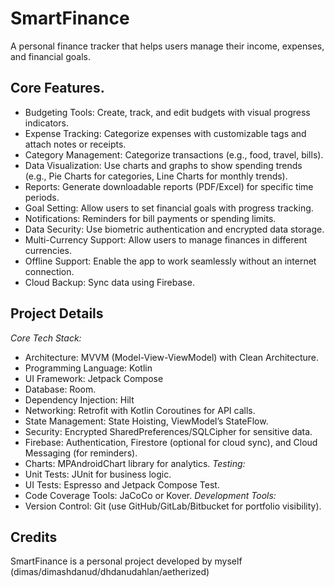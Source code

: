 # SmartFinance

A personal finance tracker that helps users manage their income, expenses, and financial goals.

## Core Features.
- Budgeting Tools: Create, track, and edit budgets with visual progress indicators.
- Expense Tracking: Categorize expenses with customizable tags and attach notes or receipts.
- Category Management: Categorize transactions (e.g., food, travel, bills).
- Data Visualization: Use charts and graphs to show spending trends (e.g., Pie Charts for categories, Line Charts for monthly trends).
- Reports: Generate downloadable reports (PDF/Excel) for specific time periods.
- Goal Setting: Allow users to set financial goals with progress tracking.
- Notifications: Reminders for bill payments or spending limits.
- Data Security: Use biometric authentication and encrypted data storage.
- Multi-Currency Support: Allow users to manage finances in different currencies.
- Offline Support: Enable the app to work seamlessly without an internet connection.
- Cloud Backup: Sync data using Firebase.


## Project Details
*Core Tech Stack:*
- Architecture: MVVM (Model-View-ViewModel) with Clean Architecture.
- Programming Language: Kotlin
- UI Framework: Jetpack Compose
- Database: Room.
- Dependency Injection: Hilt
- Networking: Retrofit with Kotlin Coroutines for API calls.
- State Management: State Hoisting, ViewModel’s StateFlow.
- Security: Encrypted SharedPreferences/SQLCipher for sensitive data.
- Firebase: Authentication, Firestore (optional for cloud sync), and Cloud Messaging (for reminders).
- Charts: MPAndroidChart library for analytics.
  *Testing:*
- Unit Tests: JUnit for business logic.
- UI Tests: Espresso and Jetpack Compose Test.
- Code Coverage Tools: JaCoCo or Kover.
  *Development Tools:*
- Version Control: Git (use GitHub/GitLab/Bitbucket for portfolio visibility).

[//]: # (- CI/CD: GitHub Actions, CircleCI, or Bitrise for automated builds and testing. )

[//]: # (- Performance Tools: Android Profiler, LeakCanary for memory leaks. )

[//]: # (- Analytics: Firebase Analytics or Mixpanel for user behavior tracking.)


## Credits
SmartFinance is a personal project developed by myself (dimas/dimashdanud/dhdanudahlan/aetherized)
